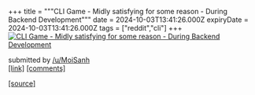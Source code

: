 +++
title = """CLI Game - Midly satisfying for some reason - During Backend Development"""
date = 2024-10-03T13:41:26.000Z
expiryDate = 2024-10-03T13:41:26.000Z
tags = ["reddit","cli"]
+++
[![CLI Game - Midly satisfying for some reason - During Backend Development](https://external-preview.redd.it/NXM2bjI1a25vanNkMVD07PFTymjNbAy6FmXnzN-EZnCesQ9uvGacsFPHGLRb.png?width=640&crop=smart&auto=webp&s=4855bcdf295c8dd29979994d453a3f6245f71eee "CLI Game - Midly satisfying for some reason - During Backend Development")](https://www.reddit.com/r/commandline/comments/1fv818u/cli_game_midly_satisfying_for_some_reason_during/)

submitted by [/u/MoiSanh](https://www.reddit.com/user/MoiSanh)  
[\[link\]](https://v.redd.it/hvsut4knojsd1) [\[comments\]](https://www.reddit.com/r/commandline/comments/1fv818u/cli_game_midly_satisfying_for_some_reason_during/)

[[source]](https://www.reddit.com/r/commandline/comments/1fv818u/cli_game_midly_satisfying_for_some_reason_during/)
